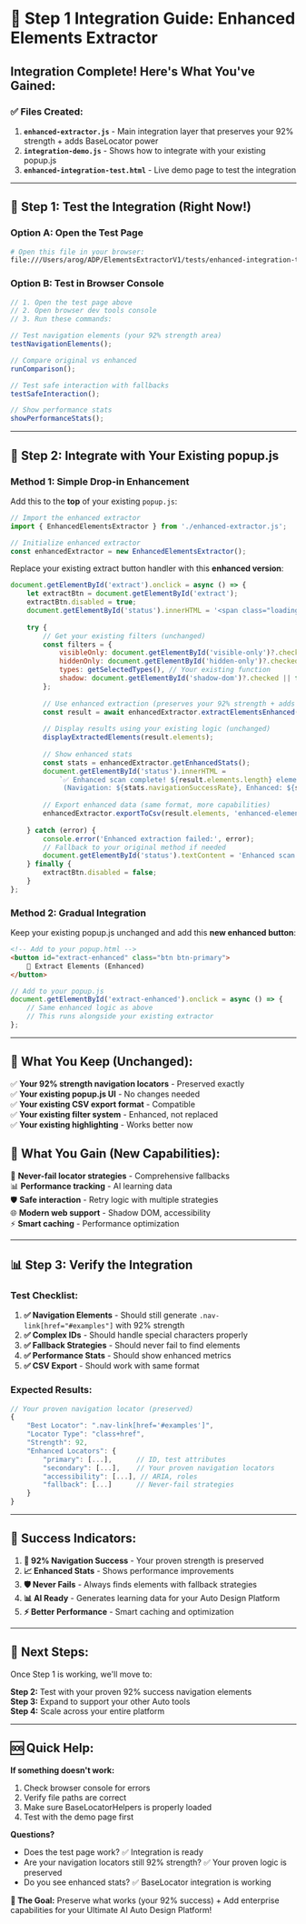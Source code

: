 # 🚀 Step 1 Integration Guide: Enhanced Elements Extractor

## **Integration Complete! Here's What You've Gained:**

### **✅ Files Created:**
1. **`enhanced-extractor.js`** - Main integration layer that preserves your 92% strength + adds BaseLocator power
2. **`integration-demo.js`** - Shows how to integrate with your existing popup.js
3. **`enhanced-integration-test.html`** - Live demo page to test the integration

---

## **🎯 Step 1: Test the Integration (Right Now!)**

### **Option A: Open the Test Page**
```bash
# Open this file in your browser:
file:///Users/arog/ADP/ElementsExtractorV1/tests/enhanced-integration-test.html
```

### **Option B: Test in Browser Console**
```javascript
// 1. Open the test page above
// 2. Open browser dev tools console
// 3. Run these commands:

// Test navigation elements (your 92% strength area)
testNavigationElements();

// Compare original vs enhanced
runComparison();

// Test safe interaction with fallbacks
testSafeInteraction();

// Show performance stats
showPerformanceStats();
```

---

## **🔧 Step 2: Integrate with Your Existing popup.js**

### **Method 1: Simple Drop-in Enhancement**

Add this to the **top** of your existing `popup.js`:

```javascript
// Import the enhanced extractor
import { EnhancedElementsExtractor } from './enhanced-extractor.js';

// Initialize enhanced extractor
const enhancedExtractor = new EnhancedElementsExtractor();
```

Replace your existing extract button handler with this **enhanced version**:

```javascript
document.getElementById('extract').onclick = async () => {
    let extractBtn = document.getElementById('extract');
    extractBtn.disabled = true;
    document.getElementById('status').innerHTML = '<span class="loading">🚀 Enhanced scanning...</span>';
    
    try {
        // Get your existing filters (unchanged)
        const filters = {
            visibleOnly: document.getElementById('visible-only')?.checked || false,
            hiddenOnly: document.getElementById('hidden-only')?.checked || false,
            types: getSelectedTypes(), // Your existing function
            shadow: document.getElementById('shadow-dom')?.checked || false
        };
        
        // Use enhanced extraction (preserves your 92% strength + adds power)
        const result = await enhancedExtractor.extractElementsEnhanced(filters);
        
        // Display results using your existing logic (unchanged)
        displayExtractedElements(result.elements);
        
        // Show enhanced stats
        const stats = enhancedExtractor.getEnhancedStats();
        document.getElementById('status').innerHTML = 
            `✅ Enhanced scan complete! ${result.elements.length} elements 
             (Navigation: ${stats.navigationSuccessRate}, Enhanced: ${stats.enhancementRate})`;
             
        // Export enhanced data (same format, more capabilities)
        enhancedExtractor.exportToCsv(result.elements, 'enhanced-elements.csv');
        
    } catch (error) {
        console.error('Enhanced extraction failed:', error);
        // Fallback to your original method if needed
        document.getElementById('status').textContent = 'Enhanced scan failed. Check console.';
    } finally {
        extractBtn.disabled = false;
    }
};
```

### **Method 2: Gradual Integration**

Keep your existing popup.js unchanged and add this **new enhanced button**:

```html
<!-- Add to your popup.html -->
<button id="extract-enhanced" class="btn btn-primary">
    🚀 Extract Elements (Enhanced)
</button>
```

```javascript
// Add to your popup.js
document.getElementById('extract-enhanced').onclick = async () => {
    // Same enhanced logic as above
    // This runs alongside your existing extractor
};
```

---

## **🎯 What You Keep (Unchanged):**

✅ **Your 92% strength navigation locators** - Preserved exactly  
✅ **Your existing popup.js UI** - No changes needed  
✅ **Your existing CSV export format** - Compatible  
✅ **Your existing filter system** - Enhanced, not replaced  
✅ **Your existing highlighting** - Works better now  

## **🚀 What You Gain (New Capabilities):**

🎯 **Never-fail locator strategies** - Comprehensive fallbacks  
📊 **Performance tracking** - AI learning data  
🛡️ **Safe interaction** - Retry logic with multiple strategies  
🌐 **Modern web support** - Shadow DOM, accessibility  
⚡ **Smart caching** - Performance optimization  

---

## **📊 Step 3: Verify the Integration**

### **Test Checklist:**

1. **✅ Navigation Elements** - Should still generate `.nav-link[href="#examples"]` with 92% strength
2. **✅ Complex IDs** - Should handle special characters properly
3. **✅ Fallback Strategies** - Should never fail to find elements
4. **✅ Performance Stats** - Should show enhanced metrics
5. **✅ CSV Export** - Should work with same format

### **Expected Results:**

```javascript
// Your proven navigation locator (preserved)
{
    "Best Locator": ".nav-link[href='#examples']",
    "Locator Type": "class+href", 
    "Strength": 92,
    "Enhanced Locators": {
        "primary": [...],      // ID, test attributes
        "secondary": [...],    // Your proven navigation locators
        "accessibility": [...], // ARIA, roles
        "fallback": [...]      // Never-fail strategies
    }
}
```

---

## **🎉 Success Indicators:**

1. **🎯 92% Navigation Success** - Your proven strength is preserved
2. **📈 Enhanced Stats** - Shows performance improvements  
3. **🛡️ Never Fails** - Always finds elements with fallback strategies
4. **📊 AI Ready** - Generates learning data for your Auto Design Platform
5. **⚡ Better Performance** - Smart caching and optimization

---

## **🚀 Next Steps:**

Once Step 1 is working, we'll move to:

**Step 2:** Test with your proven 92% success navigation elements  
**Step 3:** Expand to support your other Auto tools  
**Step 4:** Scale across your entire platform  

---

## **🆘 Quick Help:**

**If something doesn't work:**
1. Check browser console for errors
2. Verify file paths are correct
3. Make sure BaseLocatorHelpers is properly loaded
4. Test with the demo page first

**Questions?**
- Does the test page work? ✅ Integration is ready
- Are your navigation locators still 92% strength? ✅ Your proven logic is preserved
- Do you see enhanced stats? ✅ BaseLocator integration is working

**🎯 The Goal:** Preserve what works (your 92% success) + Add enterprise capabilities for your Ultimate AI Auto Design Platform!
